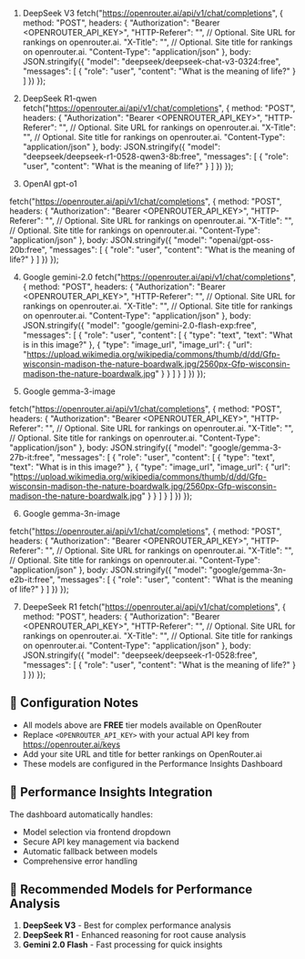 1. DeepSeek V3
fetch("https://openrouter.ai/api/v1/chat/completions", {
  method: "POST",
  headers: {
    "Authorization": "Bearer <OPENROUTER_API_KEY>",
    "HTTP-Referer": "", // Optional. Site URL for rankings on openrouter.ai.
    "X-Title": "", // Optional. Site title for rankings on openrouter.ai.
    "Content-Type": "application/json"
  },
  body: JSON.stringify({
    "model": "deepseek/deepseek-chat-v3-0324:free",
    "messages": [
      {
        "role": "user",
        "content": "What is the meaning of life?"
      }
    ]
  })
});

2. DeepSeek R1-qwen
fetch("https://openrouter.ai/api/v1/chat/completions", {
  method: "POST",
  headers: {
    "Authorization": "Bearer <OPENROUTER_API_KEY>",
    "HTTP-Referer": "", // Optional. Site URL for rankings on openrouter.ai.
    "X-Title": "", // Optional. Site title for rankings on openrouter.ai.
    "Content-Type": "application/json"
  },
  body: JSON.stringify({
    "model": "deepseek/deepseek-r1-0528-qwen3-8b:free",
    "messages": [
      {
        "role": "user",
        "content": "What is the meaning of life?"
      }
    ]
  })
});

3. OpenAI gpt-o1
 
fetch("https://openrouter.ai/api/v1/chat/completions", {
  method: "POST",
  headers: {
    "Authorization": "Bearer <OPENROUTER_API_KEY>",
    "HTTP-Referer": "", // Optional. Site URL for rankings on openrouter.ai.
    "X-Title": "", // Optional. Site title for rankings on openrouter.ai.
    "Content-Type": "application/json"
  },
  body: JSON.stringify({
    "model": "openai/gpt-oss-20b:free",
    "messages": [
      {
        "role": "user",
        "content": "What is the meaning of life?"
      }
    ]
  })
});
 
 4. Google gemini-2.0
fetch("https://openrouter.ai/api/v1/chat/completions", {
  method: "POST",
  headers: {
    "Authorization": "Bearer <OPENROUTER_API_KEY>",
    "HTTP-Referer": "", // Optional. Site URL for rankings on openrouter.ai.
    "X-Title": "", // Optional. Site title for rankings on openrouter.ai.
    "Content-Type": "application/json"
  },
  body: JSON.stringify({
    "model": "google/gemini-2.0-flash-exp:free",
    "messages": [
      {
        "role": "user",
        "content": [
          {
            "type": "text",
            "text": "What is in this image?"
          },
          {
            "type": "image_url",
            "image_url": {
              "url": "https://upload.wikimedia.org/wikipedia/commons/thumb/d/dd/Gfp-wisconsin-madison-the-nature-boardwalk.jpg/2560px-Gfp-wisconsin-madison-the-nature-boardwalk.jpg"
            }
          }
        ]
      }
    ]
  })
});

5. Google gemma-3-image
 
fetch("https://openrouter.ai/api/v1/chat/completions", {
  method: "POST",
  headers: {
    "Authorization": "Bearer <OPENROUTER_API_KEY>",
    "HTTP-Referer": "", // Optional. Site URL for rankings on openrouter.ai.
    "X-Title": "", // Optional. Site title for rankings on openrouter.ai.
    "Content-Type": "application/json"
  },
  body: JSON.stringify({
    "model": "google/gemma-3-27b-it:free",
    "messages": [
      {
        "role": "user",
        "content": [
          {
            "type": "text",
            "text": "What is in this image?"
          },
          {
            "type": "image_url",
            "image_url": {
              "url": "https://upload.wikimedia.org/wikipedia/commons/thumb/d/dd/Gfp-wisconsin-madison-the-nature-boardwalk.jpg/2560px-Gfp-wisconsin-madison-the-nature-boardwalk.jpg"
            }
          }
        ]
      }
    ]
  })
});
 

 6. Google gemma-3n-image

fetch("https://openrouter.ai/api/v1/chat/completions", {
  method: "POST",
  headers: {
    "Authorization": "Bearer <OPENROUTER_API_KEY>",
    "HTTP-Referer": "", // Optional. Site URL for rankings on openrouter.ai.
    "X-Title": "", // Optional. Site title for rankings on openrouter.ai.
    "Content-Type": "application/json"
  },
  body: JSON.stringify({
    "model": "google/gemma-3n-e2b-it:free",
    "messages": [
      {
        "role": "user",
        "content": "What is the meaning of life?"
      }
    ]
  })
});
 
 7. DeepeSeek R1
fetch("https://openrouter.ai/api/v1/chat/completions", {
  method: "POST",
  headers: {
    "Authorization": "Bearer <OPENROUTER_API_KEY>",
    "HTTP-Referer": "", // Optional. Site URL for rankings on openrouter.ai.
    "X-Title": "", // Optional. Site title for rankings on openrouter.ai.
    "Content-Type": "application/json"
  },
  body: JSON.stringify({
    "model": "deepseek/deepseek-r1-0528:free",
    "messages": [
      {
        "role": "user",
        "content": "What is the meaning of life?"
      }
    ]
  })
});
 

## 🔧 **Configuration Notes**

- All models above are **FREE** tier models available on OpenRouter
- Replace `<OPENROUTER_API_KEY>` with your actual API key from https://openrouter.ai/keys
- Add your site URL and title for better rankings on OpenRouter.ai
- These models are configured in the Performance Insights Dashboard

## 🚀 **Performance Insights Integration**

The dashboard automatically handles:
- Model selection via frontend dropdown
- Secure API key management via backend
- Automatic fallback between models
- Comprehensive error handling

## 🎯 **Recommended Models for Performance Analysis**

1. **DeepSeek V3** - Best for complex performance analysis
2. **DeepSeek R1** - Enhanced reasoning for root cause analysis  
3. **Gemini 2.0 Flash** - Fast processing for quick insights
